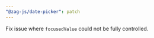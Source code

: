 ```yaml
---
"@zag-js/date-picker": patch
---
```


Fix issue where `focusedValue` could not be fully controlled.

